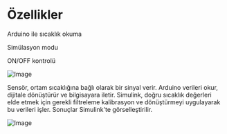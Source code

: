 # Özellikler

Arduino ile sıcaklık okuma

Simülasyon modu

ON/OFF kontrolü

![Image](https://github.com/user-attachments/assets/e4e7666a-1d04-4db4-8598-43156564f243)

Sensör, ortam sıcaklığına bağlı olarak bir sinyal verir. Arduino verileri okur, dijitale dönüştürür ve bilgisayara iletir. 
Simulink, doğru sıcaklık değerleri elde etmek için gerekli filtreleme kalibrasyon ve dönüştürmeyi uygulayarak bu verileri işler. 
Sonuçlar Simulink'te görselleştirilir.

![Image](https://github.com/user-attachments/assets/b75d14f7-3de8-4f92-aa4d-429bd0ac1391)

